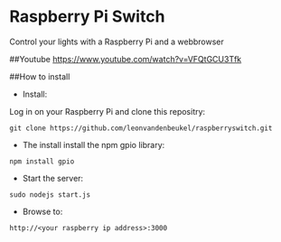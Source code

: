 # Raspberry Pi Switch
Control your lights with a Raspberry Pi and a webbrowser

##Youtube
https://www.youtube.com/watch?v=VFQtGCU3Tfk

##How to install

* Install:

Log in on your Raspberry Pi and clone this repositry:

`
git clone https://github.com/leonvandenbeukel/raspberryswitch.git
`

* The install install the npm gpio library:

`
npm install gpio
`

* Start the server:

`sudo nodejs start.js`

* Browse to:

`http://<your raspberry ip address>:3000`

